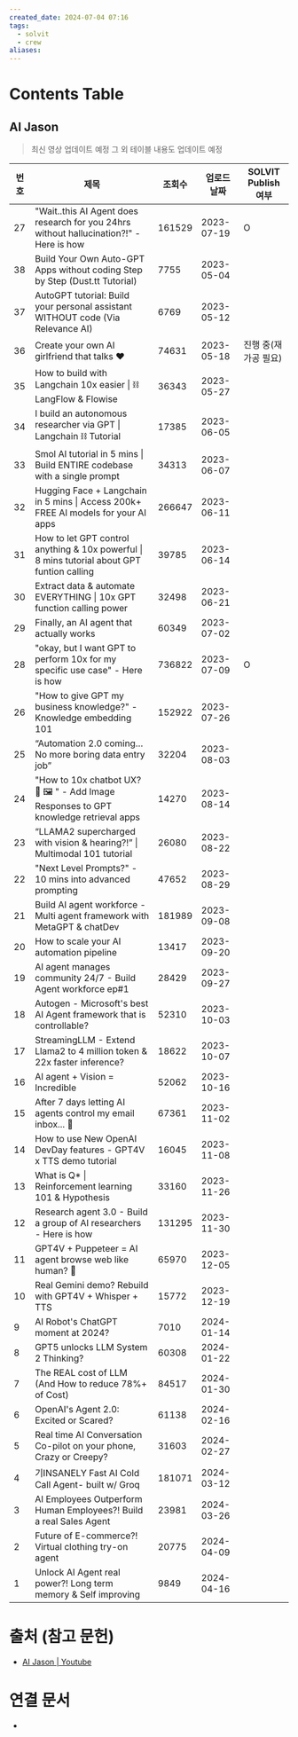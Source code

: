 ```yaml
---
created_date: 2024-07-04 07:16
tags:
  - solvit
  - crew
aliases:
---
```

# Contents Table
## AI Jason
> 최신 영상 업데이트 예정
> 그 외 테이블 내용도 업데이트 예정

| 번호  | 제목                                                                                          | 조회수    | 업로드 날짜     | SOLVIT Publish 여부 |
| --- | ------------------------------------------------------------------------------------------- | ------ | ---------- | ----------------- |
| 27  | "Wait..this AI Agent does research for you 24hrs without hallucination?!" - Here is how     | 161529 | 2023-07-19 | O                 |
| 38  | Build Your Own Auto-GPT Apps without coding Step by Step (Dust.tt Tutorial)                 | 7755   | 2023-05-04 |                   |
| 37  | AutoGPT tutorial: Build your personal assistant WITHOUT code (Via Relevance AI)             | 6769   | 2023-05-12 |                   |
| 36  | Create your own AI girlfriend that talks ❤️                                                 | 74631  | 2023-05-18 | 진행 중(재가공 필요)      |
| 35  | How to build with Langchain 10x easier \| ⛓️ LangFlow & Flowise                             | 36343  | 2023-05-27 |                   |
| 34  | I build an autonomous researcher via GPT \| Langchain ⛓️ Tutorial                           | 17385  | 2023-06-05 |                   |
| 33  | Smol AI tutorial in 5 mins \| Build ENTIRE codebase with a single prompt                    | 34313  | 2023-06-07 |                   |
| 32  | Hugging Face + Langchain in 5 mins \| Access 200k+ FREE AI models for your AI apps          | 266647 | 2023-06-11 |                   |
| 31  | How to let GPT control anything & 10x powerful \| 8 mins tutorial about GPT funtion calling | 39785  | 2023-06-14 |                   |
| 30  | Extract data & automate EVERYTHING \| 10x GPT function calling power                        | 32498  | 2023-06-21 |                   |
| 29  | Finally, an AI agent that actually works                                                    | 60349  | 2023-07-02 |                   |
| 28  | "okay, but I want GPT to perform 10x for my specific use case" - Here is how                | 736822 | 2023-07-09 | O                 |
| 26  | "How to give GPT my business knowledge?" - Knowledge embedding 101                          | 152922 | 2023-07-26 |                   |
| 25  | “Automation 2.0 coming…No more boring data entry job”                                       | 32204  | 2023-08-03 |                   |
| 24  | "How to 10x chatbot UX? 🤖 🖼️ " - Add Image Responses to GPT knowledge retrieval apps      | 14270  | 2023-08-14 |                   |
| 23  | “LLAMA2 supercharged with vision & hearing?!” \| Multimodal 101 tutorial                    | 26080  | 2023-08-22 |                   |
| 22  | "Next Level Prompts?" - 10 mins into advanced prompting                                     | 47652  | 2023-08-29 |                   |
| 21  | Build AI agent workforce - Multi agent framework with MetaGPT & chatDev                     | 181989 | 2023-09-08 |                   |
| 20  | How to scale your AI automation pipeline                                                    | 13417  | 2023-09-20 |                   |
| 19  | AI agent manages community 24/7 - Build Agent workforce ep#1                                | 28429  | 2023-09-27 |                   |
| 18  | Autogen - Microsoft's best AI Agent framework that is controllable?                         | 52310  | 2023-10-03 |                   |
| 17  | StreamingLLM - Extend Llama2 to 4 million token & 22x faster inference?                     | 18622  | 2023-10-07 |                   |
| 16  | AI agent + Vision = Incredible                                                              | 52062  | 2023-10-16 |                   |
| 15  | After 7 days letting AI agents control my email inbox... 📮                                 | 67361  | 2023-11-02 |                   |
| 14  | How to use New OpenAI DevDay features - GPT4V x TTS demo tutorial                           | 16045  | 2023-11-08 |                   |
| 13  | What is Q* \| Reinforcement learning 101 & Hypothesis                                       | 33160  | 2023-11-26 |                   |
| 12  | Research agent 3.0 - Build a group of AI researchers - Here is how                          | 131295 | 2023-11-30 |                   |
| 11  | GPT4V + Puppeteer = AI agent browse web like human? 🤖                                      | 65970  | 2023-12-05 |                   |
| 10  | Real Gemini demo? Rebuild with GPT4V + Whisper + TTS                                        | 15772  | 2023-12-19 |                   |
| 9   | AI Robot's ChatGPT moment at 2024?                                                          | 7010   | 2024-01-14 |                   |
| 8   | GPT5 unlocks LLM System 2 Thinking?                                                         | 60308  | 2024-01-22 |                   |
| 7   | The REAL cost of LLM (And How to reduce 78%+ of Cost)                                       | 84517  | 2024-01-30 |                   |
| 6   | OpenAI's Agent 2.0: Excited or Scared?                                                      | 61138  | 2024-02-16 |                   |
| 5   | Real time AI Conversation Co-pilot on your phone, Crazy or Creepy?                          | 31603  | 2024-02-27 |                   |
| 4   | 기INSANELY Fast AI Cold Call Agent- built w/ Groq                                            | 181071 | 2024-03-12 |                   |
| 3   | AI Employees Outperform Human Employees?! Build a real Sales Agent                          | 23981  | 2024-03-26 |                   |
| 2   | Future of E-commerce?! Virtual clothing try-on agent                                        | 20775  | 2024-04-09 |                   |
| 1   | Unlock AI Agent real power?! Long term memory & Self improving                              | 9849   | 2024-04-16 |                   |

# 출처 (참고 문헌)
- [AI Jason | Youtube](https://www.youtube.com/@AIJasonZ/videos)


# 연결 문서
- 